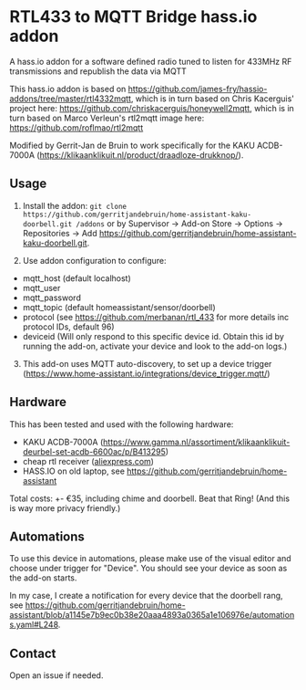# RTL433 to MQTT Bridge hass.io addon
A hass.io addon for a software defined radio tuned to listen for 433MHz RF transmissions and republish the data via MQTT

This hass.io addon is based on https://github.com/james-fry/hassio-addons/tree/master/rtl4332mqtt, which is in turn based on Chris Kacerguis' project here: https://github.com/chriskacerguis/honeywell2mqtt,
which is in turn based on Marco Verleun's rtl2mqtt image here: https://github.com/roflmao/rtl2mqtt

Modified by Gerrit-Jan de Bruin to work specifically for the KAKU ACDB-7000A (https://klikaanklikuit.nl/product/draadloze-drukknop/).

## Usage

1) Install the addon: `git clone https://github.com/gerritjandebruin/home-assistant-kaku-doorbell.git /addons` or by Supervisor -> Add-on Store -> Options -> Repositories -> Add https://github.com/gerritjandebruin/home-assistant-kaku-doorbell.git.

2) Use addon configuration to configure:
- mqtt_host (default localhost)
- mqtt_user
- mqtt_password
- mqtt_topic (default homeassistant/sensor/doorbell)
- protocol (see https://github.com/merbanan/rtl_433 for more details inc protocol IDs, default 96)
- deviceid (Will only respond to this specific device id. Obtain this id by running the add-on, activate your device and look to the add-on logs.)

3) This add-on uses MQTT auto-discovery, to set up a device trigger (https://www.home-assistant.io/integrations/device_trigger.mqtt/)

## Hardware

This has been tested and used with the following hardware:
- KAKU ACDB-7000A (https://www.gamma.nl/assortiment/klikaanklikuit-deurbel-set-acdb-6600ac/p/B413295)  
- cheap rtl receiver ([aliexpress.com](https://aliexpress.com/item/32476877972.html))
- HASS.IO on old laptop, see https://github.com/gerritjandebruin/home-assistant

Total costs: +- €35, including chime and doorbell.
Beat that Ring! (And this is way more privacy friendly.)

## Automations
To use this device in automations, please make use of the visual editor and choose under trigger for "Device".
You should see your device as soon as the add-on starts.

In my case, I create a notification for every device that the doorbell rang, see https://github.com/gerritjandebruin/home-assistant/blob/a1145e7b9ec0b38e20aaa4893a0365a1e106976e/automations.yaml#L248.

## Contact
Open an issue if needed.
